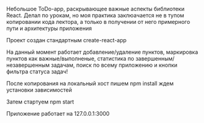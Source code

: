 Небольшое ToDo-app, раскрывающее важные аспекты библиотеки React.
Делал по урокам, но моя практика заклюачается не в тупом копировании кода лектора,
а только в получении от него примерного пути и архитектуры приложения

Проект создан стандартным create-react-app

На данный момент работает добавление/удаление пунктов, маркировка пунктов как важные/выполненые,
статистика по завершенным/незавершенным задачам, поиск по всему приложению и кнопки фильтра статуса задач!



После копирования на локальный хост пишем npm install ждем установки зависимостей

Затем стартуем npm start

Приложение работает на 127.0.0.1:3000
